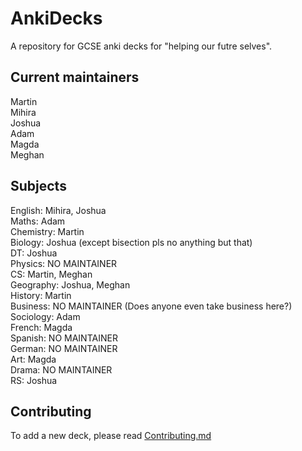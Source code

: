 # AnkiDecks
A repository for GCSE anki decks for "helping our futre selves".

## Current maintainers  
Martin  
Mihira  
Joshua  
Adam  
Magda  
Meghan  

## Subjects
English:    Mihira, Joshua  
Maths:      Adam  
Chemistry:  Martin  
Biology:    Joshua (except bisection pls no anything but that)  
DT:         Joshua  
Physics:    NO MAINTAINER  
CS:         Martin, Meghan  
Geography:  Joshua, Meghan  
History:    Martin  
Business:   NO MAINTAINER (Does anyone even take business here?)  
Sociology:  Adam  
French:     Magda  
Spanish:    NO MAINTAINER  
German:     NO MAINTAINER  
Art:        Magda  
Drama:      NO MAINTAINER  
RS:         Joshua  

## Contributing
To add a new deck, please read [Contributing.md](https://github.com/YaoReTian/AnkiDecks/decks/Contributing.md)
